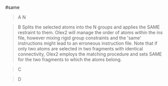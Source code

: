 #same

>A N

>B Splits the selected atoms into the N groups and applies the SAME restraint to them. Olex2 will manage the order of atoms within the ins file, however mixing rigid group constraints and the 'same' instructions might lead to an erroneous instruction file. Note that if only two atoms are selected in two fragments with identical connectivity, Olex2 employs the matching procedure and sets SAME for the two fragments to which the atoms belong.

>C

>D
